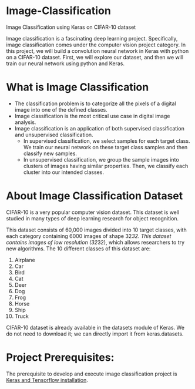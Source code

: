 # Image-Classification
Image Classification using Keras on CIFAR-10 dataset

Image classification is a fascinating deep learning project. Specifically, image classification comes under the computer vision project category.
In this project, we will build a convolution neural network in Keras with python on a CIFAR-10 dataset. First, we will explore our dataset, and then we will train our neural network using python and Keras.

# What is Image Classification
 - The classification problem is to categorize all the pixels of a digital image into one of the defined classes.
 - Image classification is the most critical use case in digital image analysis.
 - Image classification is an application of both supervised classification and unsupervised classification.
   - In supervised classification, we select samples for each target class. We train our neural      network on these target class samples and then classify new samples.
   - In unsupervised classification, we group the sample images into clusters of images having similar properties. Then, we classify each cluster into our intended classes.

# About Image Classification Dataset
CIFAR-10 is a very popular computer vision dataset. This dataset is well studied in many types of deep learning research for object recognition.

This dataset consists of 60,000 images divided into 10 target classes, with each category containing 6000 images of shape 32*32. This dataset contains images of low resolution (32*32), which allows researchers to try new algorithms. The 10 different classes of this dataset are:

1.   Airplane
2. Car
3. Bird
4. Cat
5. Deer
6. Dog
7. Frog
8. Horse
9. Ship
10. Truck

CIFAR-10 dataset is already available in the datasets module of Keras. We do not need to download it; we can directly import it from keras.datasets.

# Project Prerequisites:
The prerequisite to develop and execute image classification project is [Keras and Tensorflow installation](https://data-flair.training/blogs/install-keras-on-linux-windows/).
